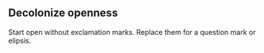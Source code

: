 ## Decolonize openness

Start open without exclamation marks. Replace them for a question mark or elipsis.
